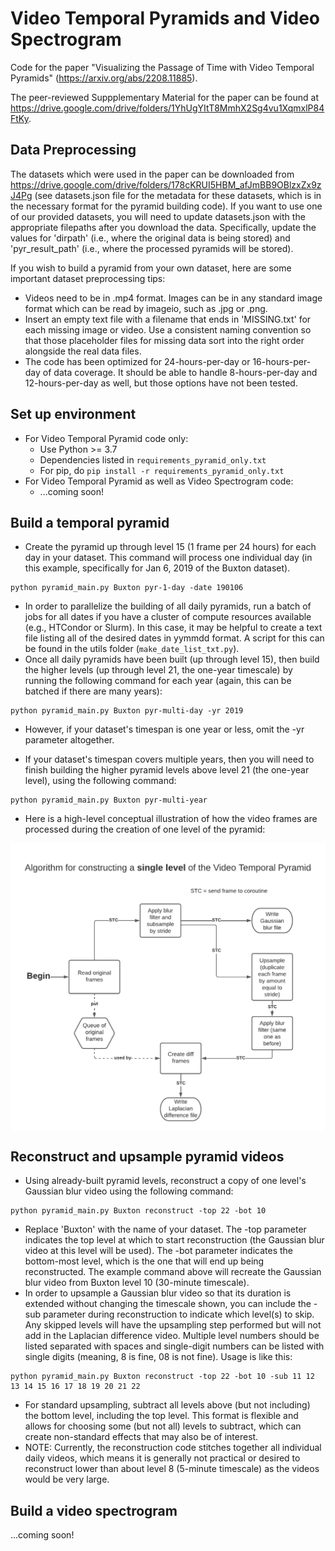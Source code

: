 # Video Temporal Pyramids and Video Spectrogram
Code for the paper "Visualizing the Passage of Time with Video Temporal Pyramids" (https://arxiv.org/abs/2208.11885).

The peer-reviewed Suppplementary Material for the paper can be found at https://drive.google.com/drive/folders/1YhUgYItT8MmhX2Sg4vu1XqmxlP84FtKy.

## Data Preprocessing
The datasets which were used in the paper can be downloaded from https://drive.google.com/drive/folders/178cKRUI5HBM_afJmBB9OBlzxZx9zJ4Pg (see datasets.json file for the metadata for these datasets, which is in the necessary format for the pyramid building code). If you want to use one of our provided datasets, you will need to update datasets.json with the appropriate filepaths after you download the data. Specifically, update the values for 'dirpath' (i.e., where the original data is being stored) and 'pyr\_result\_path' (i.e., where the processed pyramids will be stored).

If you wish to build a pyramid from your own dataset, here are some important dataset preprocessing tips:
* Videos need to be in .mp4 format. Images can be in any standard image format which can be read by imageio, such as .jpg or .png.
* Insert an empty text file with a filename that ends in 'MISSING.txt' for each missing image or video. Use a consistent naming convention so that those placeholder files for missing data sort into the right order alongside the real data files.
* The code has been optimized for 24-hours-per-day or 16-hours-per-day of data coverage. It should be able to handle 8-hours-per-day and 12-hours-per-day as well, but those options have not been tested.

## Set up environment
* For Video Temporal Pyramid code only: 
	- Use Python >= 3.7 
	- Dependencies listed in `requirements_pyramid_only.txt` 
	- For pip, do `pip install -r requirements_pyramid_only.txt`
* For Video Temporal Pyramid as well as Video Spectrogram code:
	- ...coming soon!

## Build a temporal pyramid
* Create the pyramid up through level 15 (1 frame per 24 hours) for each day in your dataset. This command will process one individual day (in this example, specifically for Jan 6, 2019 of the Buxton dataset). 
```
python pyramid_main.py Buxton pyr-1-day -date 190106
```
* In order to parallelize the building of all daily pyramids, run a batch of jobs for all dates if you have a cluster of compute resources available (e.g., HTCondor or Slurm). In this case, it may be helpful to create a text file listing all of the desired dates in yymmdd format. A script for this can be found in the utils folder (`make_date_list_txt.py`).
* Once all daily pyramids have been built (up through level 15), then build the higher levels (up through level 21, the one-year timescale) by running the following command for each year (again, this can be batched if there are many years):
```
python pyramid_main.py Buxton pyr-multi-day -yr 2019
```
* However, if your dataset's timespan is one year or less, omit the -yr parameter altogether.

* If your dataset's timespan covers multiple years, then you will need to finish building the higher pyramid levels above level 21 (the one-year level), using the following command:
```
python pyramid_main.py Buxton pyr-multi-year
```
* Here is a high-level conceptual illustration of how the video frames are processed during the creation of one level of the pyramid:
<img src='imgs/Pyramid_code_flowchart.png' align="center" width=600>

<br>

## Reconstruct and upsample pyramid videos
* Using already-built pyramid levels, reconstruct a copy of one level's Gaussian blur video using the following command:
```
python pyramid_main.py Buxton reconstruct -top 22 -bot 10
``` 
* Replace 'Buxton' with the name of your dataset. The -top parameter indicates the top level at which to start reconstruction (the Gaussian blur video at this level will be used). The -bot parameter indicates the bottom-most level, which is the one that will end up being reconstructed. The example command above will recreate the Gaussian blur video from Buxton level 10 (30-minute timescale). 
* In order to upsample a Gaussian blur video so that its duration is extended without changing the timescale shown, you can include the -sub parameter during reconstruction to indicate which level(s) to skip. Any skipped levels will have the upsampling step performed but will not add in the Laplacian difference video. Multiple level numbers should be listed separated with spaces and single-digit numbers can be listed with single digits (meaning, 8 is fine, 08 is not fine). Usage is like this:
```
python pyramid_main.py Buxton reconstruct -top 22 -bot 10 -sub 11 12 13 14 15 16 17 18 19 20 21 22
```  
* For standard upsampling, subtract all levels above (but not including) the bottom level, including the top level. This format is flexible and allows for choosing some (but not all) levels to subtract, which can create non-standard effects that may also be of interest.
* NOTE: Currently, the reconstruction code stitches together all individual daily videos, which means it is generally not practical or desired to reconstruct lower than about level 8 (5-minute timescale) as the videos would be very large.

## Build a video spectrogram
...coming soon!

